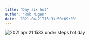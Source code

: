 ```yaml
---
title: 'Day six hot'
author: 'Rob Nugen'
date: '2021-04-21T15:33:50+09:00'
---
```



<img
src="//b.robnugen.com/quests/walk-to-niigata/2021/en_route/day-06/2021_apr_21_1533_under_steps_hot_day.jpg"
alt="2021 apr 21 1533 under steps hot day"
class="half" />
